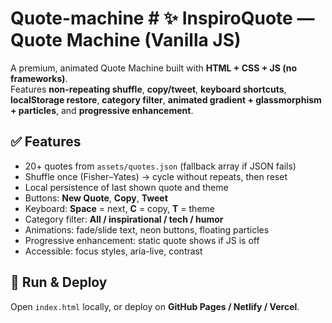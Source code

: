 # Quote-machine # ✨ InspiroQuote — Quote Machine (Vanilla JS)

A premium, animated Quote Machine built with **HTML + CSS + JS (no frameworks)**.  
Features **non-repeating shuffle**, **copy/tweet**, **keyboard shortcuts**, **localStorage restore**, **category filter**, **animated gradient + glassmorphism + particles**, and **progressive enhancement**.

## ✅ Features
- 20+ quotes from `assets/quotes.json` (fallback array if JSON fails)
- Shuffle once (Fisher–Yates) → cycle without repeats, then reset
- Local persistence of last shown quote and theme
- Buttons: **New Quote**, **Copy**, **Tweet**
- Keyboard: **Space** = next, **C** = copy, **T** = theme
- Category filter: **All / inspirational / tech / humor**
- Animations: fade/slide text, neon buttons, floating particles
- Progressive enhancement: static quote shows if JS is off
- Accessible: focus styles, aria-live, contrast

## 🚀 Run & Deploy
Open `index.html` locally, or deploy on **GitHub Pages / Netlify / Vercel**.
